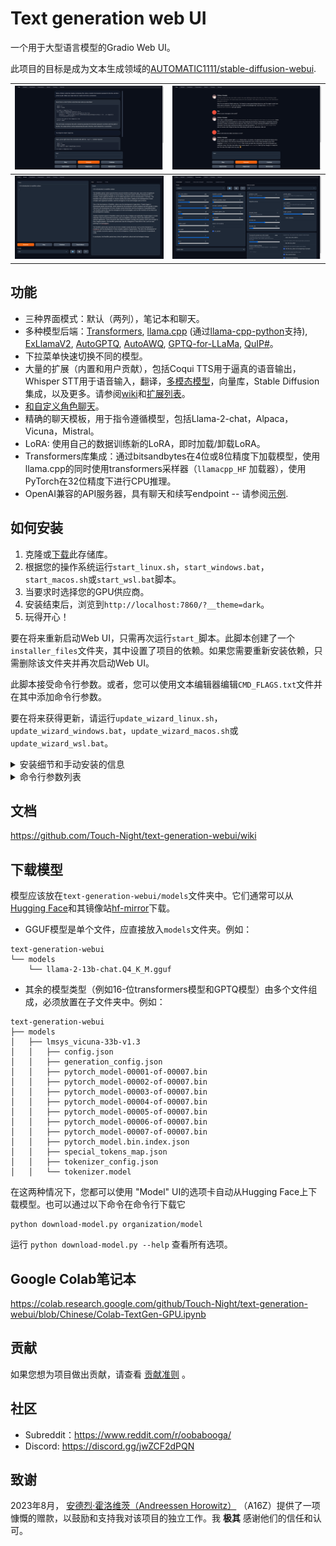 # Text generation web UI

一个用于大型语言模型的Gradio Web UI。

此项目的目标是成为文本生成领域的[AUTOMATIC1111/stable-diffusion-webui](https://github.com/AUTOMATIC1111/stable-diffusion-webui).

|![Image1](https://github.com/oobabooga/screenshots/raw/main/print_instruct.png) | ![Image2](https://github.com/oobabooga/screenshots/raw/main/print_chat.png) |
|:---:|:---:|
|![Image1](https://github.com/oobabooga/screenshots/raw/main/print_default.png) | ![Image2](https://github.com/oobabooga/screenshots/raw/main/print_parameters.png) |

## 功能

* 三种界面模式：默认（两列），笔记本和聊天。
* 多种模型后端：[Transformers](https://github.com/huggingface/transformers), [llama.cpp](https://github.com/ggerganov/llama.cpp) (通过[llama-cpp-python](https://github.com/abetlen/llama-cpp-python)支持), [ExLlamaV2](https://github.com/turboderp/exllamav2), [AutoGPTQ](https://github.com/PanQiWei/AutoGPTQ), [AutoAWQ](https://github.com/casper-hansen/AutoAWQ), [GPTQ-for-LLaMa](https://github.com/qwopqwop200/GPTQ-for-LLaMa), [QuIP#](https://github.com/Cornell-RelaxML/quip-sharp)。
* 下拉菜单快速切换不同的模型。
* 大量的扩展（内置和用户贡献），包括Coqui TTS用于逼真的语音输出，Whisper STT用于语音输入，翻译，[多模态模型](https://github.com/Touch-Night/text-generation-webui/tree/Chinese/extensions/multimodal)，向量库，Stable Diffusion集成，以及更多。请参阅[wiki](https://github.com/Touch-Night/text-generation-webui/wiki/07-%E2%80%90-Extensions)和[扩展列表](https://github.com/oobabooga/text-generation-webui-extensions)。
* [和自定义角色聊天](https://github.com/Touch-Night/text-generation-webui/wiki/03-%E2%80%90-Parameters-Tab#character)。
* 精确的聊天模板，用于指令遵循模型，包括Llama-2-chat，Alpaca，Vicuna，Mistral。
* LoRA: 使用自己的数据训练新的LoRA，即时加载/卸载LoRA。
* Transformers库集成：通过bitsandbytes在4位或8位精度下加载模型，使用llama.cpp的同时使用transformers采样器（`llamacpp_HF` 加载器），使用PyTorch在32位精度下进行CPU推理。
* OpenAI兼容的API服务器，具有聊天和续写endpoint -- 请参阅[示例](https://github.com/Touch-Night/text-generation-webui/wiki/12-%E2%80%90-OpenAI-API#examples).

## 如何安装

1) 克隆或[下载](https://mirror.ghproxy.com/https://github.com/Touch-Night/text-generation-webui/releases/download/7cf1402/text-generation-webui-Chinese.zip)此存储库。
2) 根据您的操作系统运行`start_linux.sh`，`start_windows.bat`，`start_macos.sh`或`start_wsl.bat`脚本。
3) 当要求时选择您的GPU供应商。
4) 安装结束后，浏览到`http://localhost:7860/?__theme=dark`。
5) 玩得开心！

要在将来重新启动Web UI，只需再次运行`start_`脚本。此脚本创建了一个`installer_files`文件夹，其中设置了项目的依赖。如果您需要重新安装依赖，只需删除该文件夹并再次启动Web UI。

此脚本接受命令行参数。或者，您可以使用文本编辑器编辑`CMD_FLAGS.txt`文件并在其中添加命令行参数。

要在将来获得更新，请运行`update_wizard_linux.sh`，`update_wizard_windows.bat`，`update_wizard_macos.sh`或`update_wizard_wsl.bat`。

<details>
<summary>
安装细节和手动安装的信息
</summary>

### 一键安装脚本

此脚本使用Miniconda在`installer_files`文件夹中建立Conda环境。

如果您需要在`installer_files`环境中手动安装某些内容，可以使用cmd脚本启动交互式shell：`cmd_linux.sh`，`cmd_windows.bat`，`cmd_macos.sh`或`cmd_wsl.bat`。

* 无需以管理员/root用户身份运行这些脚本（`start_`，`update_wizard_`或`cmd_`）。
* 要安装扩展的依赖，您可以使用您的操作系统的`extensions_reqs`脚本。最后，此脚本将安装项目的主依赖，以确保在版本冲突的情况下它们优先。
* 有关AMD和WSL设置的其他说明，请参阅[此文档](https://github.com/Touch-Night/text-generation-webui/wiki)。
* 为了自动安装，您可以使用`GPU_CHOICE`，`USE_CUDA118`，`LAUNCH_AFTER_INSTALL`和`INSTALL_EXTENSIONS`环境变量。例如：`GPU_CHOICE=A USE_CUDA118=FALSE LAUNCH_AFTER_INSTALL=FALSE INSTALL_EXTENSIONS=TRUE ./start_linux.sh`。

### 使用Conda手动安装

如果您有使用命令行的经验，方可使用这种方式。

#### 0.安装Conda

https://docs.conda.io/en/latest/miniconda.html

在Linux或WSL上，可以使用这两个命令自动安装（ [来源](https://educe-ubc.github.io/conda.html) ）：

```
curl -sL "https://repo.anaconda.com/miniconda/Miniconda3-latest-Linux-x86_64.sh" > "Miniconda3.sh"
bash Miniconda3.sh
```

#### 1.创建一个新的Conda环境

```
conda create -n textgen python=3.11
conda activate textgen
```

#### 2.安装Pytorch

| 系统 | GPU | 命令 |
|--------|---------|---------|
| Linux/WSL | Nvidia| `pip3 install torch==2.2.1 torchvision==0.17.1 torchaudio==2.2.1 --index-url https://download.pytorch.org/whl/cu121` |
| Linux/WSL | 仅CPU | `pip3 install torch==2.2.1 torchvision==0.17.1 torchaudio==2.2.1 --index-url https://download.pytorch.org/whl/cpu` |
| Linux | AMD | `pip3 install torch==2.2.1 torchvision==0.17.1 torchaudio==2.2.1 --index-url https://download.pytorch.org/whl/rocm5.6` |
| MacOS + MPS | 任意 | `pip3 install torch==2.2.1 torchvision==0.17.1 torchaudio==2.2.1` |
| Windows | Nvidia | `pip3 install torch==2.2.1 torchvision==0.17.1 torchaudio==2.2.1 --index-url https://download.pytorch.org/whl/cu121` |
| Windows | 仅CPU | `pip3 install torch==2.2.1 torchvision==0.17.1 torchaudio==2.2.1` |

最新的命令可以在这里找到：https://pytorch.org/get-started/locally/ 。

对于NVIDIA，您还需要安装CUDA运行时库：

```
conda install -y -c "nvidia/label/cuda-12.1.1" cuda-runtime
```

如果你需要 `nvcc`  来手动编译一些库，请用下面的命令替换上述命令：

```
conda install -y -c "nvidia/label/cuda-12.1.1" cuda
```

#### 3.安装Web UI

```
git clone -b Chinese https://mirror.ghproxy.com/https://github.com/Touch-Night/text-generation-webui
cd text-generation-webui
pip install -r <根据下表确定的依赖文件>
```

要使用的依赖文件：

| GPU | CPU | 要使用的依赖文件 |
|--------|---------|---------|
| Nvidia | 有AVX2 | `requirements.txt` |
| Nvidia | 无avx2 | `requirements_noavx2.txt` |
| AMD | 有AVX2 | `requirements_amd.txt` |
| AMD | 无avx2 | `requirements_amd_noavx2.txt` |
| 仅CPU | 有AVX2 | `requirements_cpu_only.txt` |
| 仅CPU | 无avx2 | `requirements_cpu_only_noavx2.txt` |
| 苹果 | 英特尔 | `requirements_apple_intel.txt` |
| 苹果 | 苹果Silicon | `requirements_apple_silicon.txt` |

### 启动Web UI

```
conda activate textgen
cd text-generation-webui
python server.py
```

然后浏览

`http://localhost:7860/?__theme=dark`

##### Windows上的AMD GPU

1) 在上面的命令中使用 `requirements_cpu_only.txt` 或者 `requirements_cpu_only_noavx2.txt`。

2) 根据你的硬件使用适当的命令手动安装llama-cpp-python：[从PyPI安装](https://github.com/abetlen/llama-cpp-python#installation-with-hardware-acceleration) 。
    * 使用 `LLAMA_HIPBLAS=on` 切换键。
    * 注意 [Windows remarks](https://github.com/abetlen/llama-cpp-python#windows-remarks) 。

3) 手动安装autoGPTQ：[安装方法](https://github.com/PanQiWei/AutoGPTQ#install-from-source) 。
    * 从源代码安装 - Windows没有预构建的ROCm包。

##### 较老的NVIDIA GPU

1) 对于Kepler GPU和较早的GPU，您需要安装CUDA 11.8而不是12：

```
pip3 install torch==2.2.1 torchvision==0.17.1 torchaudio==2.2.1 --index-url https://download.pytorch.org/whl/cu118
conda install -y -c "nvidia/label/cuda-11.8.0" cuda-runtime
```

2) bitsandbytes >= 0.39 可能无法正常工作。在这种情况下，使用 `--load-in-8bit` ，您可能必须这样降级：
    * Linux： `pip install bitsandbytes==0.38.1` 
    * Windows： `pip install https://github.com/jllllll/bitsandbytes-windows-webui/raw/main/bitsandbytes-0.38.1-py3-none-any.whl` 

##### 手动安装

`requirements*.txt` 包含通过GitHub Action预编译的各种轮子。如果您想手动编译它们，或者您因为没有合适的车轮可用于您的硬件而需要这么做，则可以使用 `requirements_nowheels.txt` 然后手动安装所需的加载器。

### 另一可选方案：Docker

```
对于NVIDIA GPU:
ln -s docker/{nvidia/Dockerfile,nvidia/docker-compose.yml,.dockerignore} .
对于AMD GPU: 
ln -s docker/{amd/Dockerfile,intel/docker-compose.yml,.dockerignore} .
对于Intel GPU:
ln -s docker/{intel/Dockerfile,amd/docker-compose.yml,.dockerignore} .
对于仅CPU
ln -s docker/{cpu/Dockerfile,cpu/docker-compose.yml,.dockerignore} .
cp docker/.env.example .env
# 创建 logs/cache 目录 : 
mkdir -p logs cache
# 编辑 .env 并设置以下内容: 
#   TORCH_CUDA_ARCH_LIST （据你的GPU型号而定）
#   APP_RUNTIME_GID      你的主机用户的组ID（在终端中运行 `id -g`查看）
#   BUILD_EXTENIONS      可选地添加逗号分隔的扩展名列表以构建
# 编辑 CMD_FLAGS.txt 并在其中添加您想要执行的选项（如 --listen --cpu）
# 
docker compose up --build
```

*您需要安装Docker Compose v2.17或更高的版本。查看 [本指南](https://github.com/Touch-Night/text-generation-webui/wiki/09-%E2%80%90-Docker)获取说明。
*有关其他Docker文件，请查看[这个存储库](https://github.com/Atinoda/text-generation-webui-docker) 。

### 更新依赖

随着时间的推移，`requirements*.txt` 可能改变。要更新，请使用以下命令：

```
conda activate textgen
cd text-generation-webui
pip install -r <你曾使用过的依赖文件> --upgrade
```
</details>

<details>
<summary>
命令行参数列表
</summary>

#### 基本设置

| 命令行参数 | 描述 |
|--------------------------------------------|-------------|
| `-h`, `--help`                             | 显示此帮助消息然后退出|
| `--multi-user`                             | 多用户模式。聊天历史将不保存或自动加载。警告：公开分享可能不安全。|
| `--character CHARACTER`                    | 默认情况下，要在聊天模式加载的角色名称。|
| `--model MODEL`                            | 默认情况下加载的模型名称。|
| `--lora LORA [LORA ...]`                   | 加载的LoRA列表。如果您想加载多个LoRA，请写下由空格分开的名称。|
| `--model-dir MODEL_DIR`                    | 所有模型的目录路径。|
| `--lora-dir LORA_DIR`                      | 所有LoRA的目录路径。|
| `--model-menu`                             | 当Web UI首次启动时，在终端中显示模型菜单。|
| `--settings SETTINGS_FILE`                 | 从此YAML文件加载默认接口设置。`settings-template.yaml` 是一个示例。如果您创建一个名为`settings.yaml`的文件，默认情况下将加载此文件，而无需使用 `--settings` 命令行参数。|
| `--extensions EXTENSIONS [EXTENSIONS ...]` | 加载的扩展列表。如果要加载多个扩展，请写下由空格隔开的名称。|
| `--verbose`                                | 将提示词打印到终端。|
| `--chat-buttons`                           | 在“聊天”选项卡上显示按钮，而不是悬停菜单。|

#### 模型加载器

| 命令行参数 | 描述 |
|--------------------------------------------|-------------|
| `--loader LOADER`                          | 手动选择模型加载器，否则，它将被自动检测。可选选项：Transformers，llama.cpp，llamacpp_HF，Exllamav2_HF，Exllamav2，AutoGPTQ，AutoAWQ，GPTQ-for-LLaMa，QuIP#。|

#### Accelerate/transformers

| 命令行参数 | 描述 |
|---------------------------------------------|-------------|
| `--cpu`                                     | 使用CPU生成文本。警告：使用CPU训练非常慢。|
| `--auto-devices`                            | 自动将模型划分到可用的GPU和CPU上。|
|  `--gpu-memory GPU_MEMORY [GPU_MEMORY ...]` | 为每个GPU分配的最大GPU内存，单位为GiB。例如：单个GPU使用 --gpu-memory 10，两个GPU使用 --gpu-memory 10 5。你也可以像这样用MiB来设置值 --gpu-memory 3500MiB。|
| `--cpu-memory CPU_MEMORY`                   | 用于分配卸载权重的最大CPU内存，单位为GiB。与上面相同。|
| `--disk`                                    | 如果模型对于你的GPU和CPU的总和来说太大了，将剩余的层发送到磁盘。|
| `--disk-cache-dir DISK_CACHE_DIR`           | 磁盘缓存保存目录。默认为 "cache" 。|
| `--load-in-8bit`                            | 使用8位精度加载模型（使用bitsandbytes）。|
| `--bf16`                                    | 使用bfloat16精度加载模型。需要Nvidia Ampere GPU。|
| `--no-cache`                                | 生成文本时设置 `use_cache` 为 `False`。这略微减少了显存的使用，但这也导致性能损失。|
| `--trust-remote-code`                       | 加载模型时设置 `trust_remote_code=True`。这对于某些模型是必需的。|
| `--no_use_fast`                             | 加载语素分析器时设置use_fast=false（默认情况下为true）。如果您遇到与use_fast有关的任何问题，请使用此功能。|
| `--use_flash_attention_2`                   | 在加载模型时设置use_flash_attention_2=True。|

#### bitsandbytes 4-比特

⚠️  目前要求Windows上的最低计算水平为7.0。

| 命令行参数 | 描述 |
|---------------------------------------------|-------------|
| `--load-in-4bit`                            | 以4位精度加载模型（使用bisandbytes）。|
| `--use_double_quant`                        | 对4位精度使用use_double_quant。|
| `--compute_dtype COMPUTE_DTYPE`             | 4位精度的计算数据类型。有效选项：bfoat16, float16, float32。|
| `--quant_type QUANT_TYPE`                   | 4位精度的量化类型。有效选项：nf4, fp4。|

#### llama.cpp

| 命令行参数 | 描述 |
|-------------|-------------|
| `--tensorcores`  | 使用编译了tensorcores支持的llama-cpp-python。这在RTX显卡上可以高性能。仅限NVIDIA。|
| `--n_ctx N_CTX` | 提示词上下文的大小。|
| `--threads` | 要使用的线程数。|
| `--threads-batch THREADS_BATCH` | 用于批处理/提示词处理的线程数。|
| `--no_mul_mat_q` | 禁用mulmat内核。|
| `--n_batch` | 在调用llama_eval时批量处理的提示词语素的最大数量。|
| `--no-mmap`   | 防止使用mmap。|
| `--mlock`     | 强制系统将模型保留在RAM中。|
| `--n-gpu-layers N_GPU_LAYERS` | 卸载到GPU的层数。|
| `--tensor_split TENSOR_SPLIT`       | 在多个GPU上分割模型。逗号分隔的比例列表。示：18,17。|
| `--numa`      | 激活Llama.cpp的NUMA任务分配。|
| `--logits_all`| 需要设置以使困惑度评估工作。否则，请忽略它，因为它会使提示处理变。|
| `--no_offload_kqv` | 不将K、Q、V卸载到GPU。这可以节省VRAM，但会降低性能。|
| `--cache-capacity CACHE_CAPACITY`   | 最大缓存容量（llama-cpp-python）。示例：2000MiB, 2GiB。如果没有提供单位，默认为字节。|
| `--row_split`                               | 将模型按行分割到多个GPU上，这可能会提高多GPU的性能。 |
| `--streaming-llm`                           | 激活StreamingLLM以避免在删除旧消息时重新评估整个提示词。 |
| `--attention-sink-size ATTENTION_SINK_SIZE` | StreamingLLM：下沉语素的数量。仅在修剪后的提示词与旧提示词前缀不同时使用。 |

#### Exllamav2

| 命令行参数 | 描述 |
|------------------|-------------|
|  `--gpu-split`     | 逗号分隔的列表，指定每个GPU设备用于模型层的VRAM（以GB为单位）。示 例：20,7,7。|
|  `--max_seq_len MAX_SEQ_LEN`           | 最大序列长度。|
|  `--cfg-cache`                         | ExLlamav2_HF：为CFG负面提示创建一个额外的缓 存。使用该加载器时，必须使用CFG。|
|  `--no_flash_attn`                     | 强制不使用flash-attention。|
|  `--cache_8bit`                        | 使用8位缓存以节省VRAM。|
|`--cache_4bit`                        | 使用Q4缓存以节省VRAM。|
|  `--num_experts_per_token NUM_EXPERTS_PER_TOKEN` | 用于生成的专家数量。适用于MoE模型，如Mixtral。|

#### AutoGPTQ

| 命令行参数 | 描述 |
|------------------|-------------|
| `--triton`                     | 使用triton。|
| `--no_inject_fused_attention`  | 禁用融合注意力机制，这将以降低推理速度为代价，使用少的显存。|
| `--no_inject_fused_mlp`        | 仅使用Triton模式：禁用使用Fused MLP的使用，它将以慢的推理为代价使用较少的VRAM。|
| `--no_use_cuda_fp16`           | 在某些系统上可以使模型更快。|
| `--desc_act`                   | 对于没有quantize_config.json的模型，此参数用于定是否在BaseQuantizeConfig中设置desc_act。|
| `--disable_exllama`            | 禁用ExLlama内核，这在某些系统上可以提高推理速。|
| `--disable_exllamav2`          | 禁用ExLlamav2内核。|

#### GPTQ-for-LLaMa

| 命令行参数 | 描述 |
|---------------------------|-------------|
| `--wbits WBITS`           | 加载指定位精度的预量化模型。支持2、3、4和8位。|
| `--model_type MODEL_TYPE` | 预量化模型的模型类型。目前支持LLaMA、OPT和GPT-J。|
| `--groupsize GROUPSIZE`   | 组大小。|
| `--pre_layer PRE_LAYER [PRE_LAYER ...]`  | 分配给GPU的层数。设置此参数可启用4位模的CPU卸载。对于多GPU，将数字用空格分隔，例如`--pre_layer 30 60` 。|
| `--checkpoint CHECKPOINT` | 量化检查点文件的路径。如果未指定，将自动检测。|
| `--monkey-patch`          | 应用monkey patch以使用量化模型的LoRAs。|

#### HQQ

| 命令行参数 | 描述 |
|-------------|-------------|
| `--hqq-backend` | HQQ加载器的后端。有效选项：PYTORCH, PYTORCH_COMPILE, ATEN。|

#### DeepSpeed

| 命令行参数 | 描述 |
|---------------------------------------|-------------|
| `--deepspeed`                         | 通过Transformers集成启用DeepSpeed ZeRO-3进行推理。|
| `--nvme-offload-dir NVME_OFFLOAD_DIR` | DeepSpeed：用于ZeRO-3 NVME卸载的目录。|
| `--local_rank LOCAL_RANK`             | DeepSpeed：分布式设置的可选参数。|

#### RoPE（用于llama.cpp，ExLlamaV2和transformers）

| 命令行参数 | 描述 |
|------------------|-------------|
| `--alpha_value ALPHA_VALUE`           | NTK RoPE缩放的位置嵌入alpha因子。使用此选项或`compress_pos_emb`，不要同时使用两者。|
| `--rope_freq_base ROPE_FREQ_BASE`     | 如果大于0，将代替alpha_value使用。这两者符合`rope_freq_base = 10000 * alpha_value ^ (64 / 63)`关系式。|
| `--compress_pos_emb COMPRESS_POS_EMB` | 位置嵌入的压缩因子。应设置为`(上下文长度) / (模型原始上下文长度)`。等于`1/rope_freq_scale`。|

#### Gradio

| 命令行参数 | 描述 |
|---------------------------------------|-------------|
| `--listen`                            | 使web UI能够从你的本地网络访问。|
| `--listen-port LISTEN_PORT`           | 服务器将使用的监听端口。|
| `--listen-host LISTEN_HOST`           | 服务器将使用的主机名。|
| `--share`                             | 创建一个公共URL。这对于在Google Colab或类环境上运行web UI很有用。|
| `--auto-launch`                       | 启动时在默认浏览器中打开web UI。|
| `--gradio-auth USER:PWD`              | 设置Gradio认证密码，格式为"uername:password"。也可以提供多个凭证，格式为"u1:p1,u2:p2,u3:p3"。|
| `--gradio-auth-path GRADIO_AUTH_PATH` | 设置Gradio认证文件路径。文件应包含一个或多和上面相同格式的用户:密码对。|
| `--ssl-keyfile SSL_KEYFILE`           | SSL证书密钥文件的路径。|
| `--ssl-certfile SSL_CERTFILE`         | SSL证书文件的路径。|

#### API

| 命令行参数 | 描述 |
|---------------------------------------|-------------|
| `--api`                               | 启用API扩展。|
| `--public-api`                        | 使用CloudFare为API创建公共URL。|
| `--public-api-id PUBLIC_API_ID`       | 命名Cloudflare Tunnel的隧道ID。与pblic-api选项一起使用。|
| `--api-port API_PORT`                 | API的监听端口。|
| `--api-key API_KEY`                   | API认证密钥。|
| `--admin-key ADMIN_KEY`               | 用于加载和卸载模型等管理员任务的API认证密。如果未设置，将与--api-key相同。|
| `--nowebui`                           | 不启动Gradio UI。用于以独立模式启动API时很有用。|

#### Multimodal

| 命令行参数 | 描述 |
|---------------------------------------|-------------|
| `--multimodal-pipeline PIPELINE`      | 要使用的多模态模型pipeline。示例：`llava-7b`、`llava-13b`。|

</details>

## 文档

https://github.com/Touch-Night/text-generation-webui/wiki

## 下载模型

模型应该放在`text-generation-webui/models`文件夹中。它们通常可以从[Hugging Face](https://huggingface.co/models?pipeline_tag=text-generation&sort=downloads)和其镜像站[hf-mirror](https://hf-mirror.com/models?pipeline_tag=text-generation&sort=downloads)下载。

* GGUF模型是单个文件，应直接放入`models`文件夹。例如：

```
text-generation-webui
└── models
    └── llama-2-13b-chat.Q4_K_M.gguf
```

* 其余的模型类型（例如16-位transformers模型和GPTQ模型）由多个文件组成，必须放置在子文件夹中。例如：

```
text-generation-webui
├── models
│   ├── lmsys_vicuna-33b-v1.3
│   │   ├── config.json
│   │   ├── generation_config.json
│   │   ├── pytorch_model-00001-of-00007.bin
│   │   ├── pytorch_model-00002-of-00007.bin
│   │   ├── pytorch_model-00003-of-00007.bin
│   │   ├── pytorch_model-00004-of-00007.bin
│   │   ├── pytorch_model-00005-of-00007.bin
│   │   ├── pytorch_model-00006-of-00007.bin
│   │   ├── pytorch_model-00007-of-00007.bin
│   │   ├── pytorch_model.bin.index.json
│   │   ├── special_tokens_map.json
│   │   ├── tokenizer_config.json
│   │   └── tokenizer.model
```

在这两种情况下，您都可以使用 "Model"  UI的选项卡自动从Hugging Face上下载模型。也可以通过以下命令在命令行下载它

```
python download-model.py organization/model
```

运行 `python download-model.py --help` 查看所有选项。

## Google Colab笔记本

https://colab.research.google.com/github/Touch-Night/text-generation-webui/blob/Chinese/Colab-TextGen-GPU.ipynb

## 贡献

如果您想为项目做出贡献，请查看 [贡献准则](https://github.com/Touch-Night/text-generation-webui/wiki/Contributing-guidelines) 。

## 社区

* Subreddit：https://www.reddit.com/r/oobabooga/
* Discord: https://discord.gg/jwZCF2dPQN

## 致谢

2023年8月， [安德烈·霍洛维茨（Andreessen Horowitz）](https://a16z.com/)  （A16Z）提供了一项慷慨的赠款，以鼓励和支持我对该项目的独立工作。我 **极其**  感谢他们的信任和认可。
